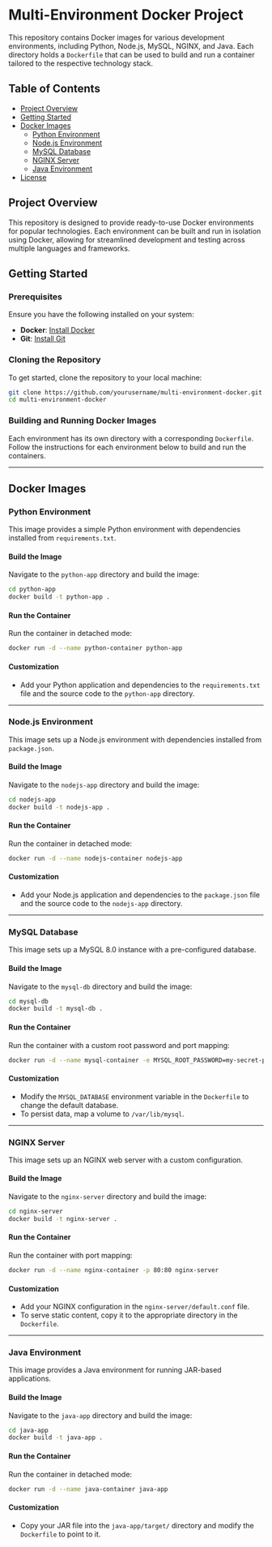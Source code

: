 # Multi-Environment Docker Project

This repository contains Docker images for various development environments, including Python, Node.js, MySQL, NGINX, and Java. Each directory holds a `Dockerfile` that can be used to build and run a container tailored to the respective technology stack.

## Table of Contents

- [Project Overview](#project-overview)
- [Getting Started](#getting-started)
- [Docker Images](#docker-images)
  - [Python Environment](#python-environment)
  - [Node.js Environment](#nodejs-environment)
  - [MySQL Database](#mysql-database)
  - [NGINX Server](#nginx-server)
  - [Java Environment](#java-environment)
- [License](#license)

## Project Overview

This repository is designed to provide ready-to-use Docker environments for popular technologies. Each environment can be built and run in isolation using Docker, allowing for streamlined development and testing across multiple languages and frameworks.

## Getting Started

### Prerequisites

Ensure you have the following installed on your system:

- **Docker**: [Install Docker](https://docs.docker.com/get-docker/)
- **Git**: [Install Git](https://git-scm.com/book/en/v2/Getting-Started-Installing-Git)

### Cloning the Repository

To get started, clone the repository to your local machine:

```bash
git clone https://github.com/yourusername/multi-environment-docker.git
cd multi-environment-docker
```

### Building and Running Docker Images

Each environment has its own directory with a corresponding `Dockerfile`. Follow the instructions for each environment below to build and run the containers.

---

## Docker Images

### Python Environment

This image provides a simple Python environment with dependencies installed from `requirements.txt`.

#### Build the Image

Navigate to the `python-app` directory and build the image:

```bash
cd python-app
docker build -t python-app .
```

#### Run the Container

Run the container in detached mode:

```bash
docker run -d --name python-container python-app
```

#### Customization

- Add your Python application and dependencies to the `requirements.txt` file and the source code to the `python-app` directory.
  
---

### Node.js Environment

This image sets up a Node.js environment with dependencies installed from `package.json`.

#### Build the Image

Navigate to the `nodejs-app` directory and build the image:

```bash
cd nodejs-app
docker build -t nodejs-app .
```

#### Run the Container

Run the container in detached mode:

```bash
docker run -d --name nodejs-container nodejs-app
```

#### Customization

- Add your Node.js application and dependencies to the `package.json` file and the source code to the `nodejs-app` directory.
  
---

### MySQL Database

This image sets up a MySQL 8.0 instance with a pre-configured database.

#### Build the Image

Navigate to the `mysql-db` directory and build the image:

```bash
cd mysql-db
docker build -t mysql-db .
```

#### Run the Container

Run the container with a custom root password and port mapping:

```bash
docker run -d --name mysql-container -e MYSQL_ROOT_PASSWORD=my-secret-pw -p 3306:3306 mysql-db
```

#### Customization

- Modify the `MYSQL_DATABASE` environment variable in the `Dockerfile` to change the default database.
- To persist data, map a volume to `/var/lib/mysql`.

---

### NGINX Server

This image sets up an NGINX web server with a custom configuration.

#### Build the Image

Navigate to the `nginx-server` directory and build the image:

```bash
cd nginx-server
docker build -t nginx-server .
```

#### Run the Container

Run the container with port mapping:

```bash
docker run -d --name nginx-container -p 80:80 nginx-server
```

#### Customization

- Add your NGINX configuration in the `nginx-server/default.conf` file.
- To serve static content, copy it to the appropriate directory in the `Dockerfile`.

---

### Java Environment

This image provides a Java environment for running JAR-based applications.

#### Build the Image

Navigate to the `java-app` directory and build the image:

```bash
cd java-app
docker build -t java-app .
```

#### Run the Container

Run the container in detached mode:

```bash
docker run -d --name java-container java-app
```

#### Customization

- Copy your JAR file into the `java-app/target/` directory and modify the `Dockerfile` to point to it.
